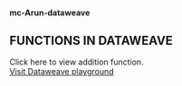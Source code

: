#### mc-Arun-dataweave
## FUNCTIONS IN DATAWEAVE


Click here to view addition function.  
<a href="https://dataweave.mulesoft.com/learn/playground?projectMethod=GHRepo&repo=MuleCraft/mc-Arun-dataweave&path=functions/addition">Visit Dataweave playground</a>



